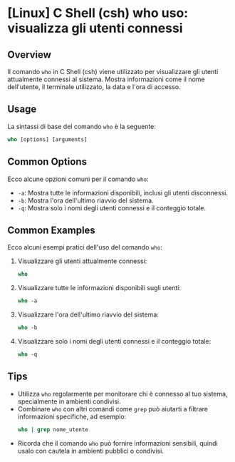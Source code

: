 # [Linux] C Shell (csh) who uso: visualizza gli utenti connessi

## Overview
Il comando `who` in C Shell (csh) viene utilizzato per visualizzare gli utenti attualmente connessi al sistema. Mostra informazioni come il nome dell'utente, il terminale utilizzato, la data e l'ora di accesso.

## Usage
La sintassi di base del comando `who` è la seguente:

```csh
who [options] [arguments]
```

## Common Options
Ecco alcune opzioni comuni per il comando `who`:

- `-a`: Mostra tutte le informazioni disponibili, inclusi gli utenti disconnessi.
- `-b`: Mostra l'ora dell'ultimo riavvio del sistema.
- `-q`: Mostra solo i nomi degli utenti connessi e il conteggio totale.

## Common Examples
Ecco alcuni esempi pratici dell'uso del comando `who`:

1. Visualizzare gli utenti attualmente connessi:
   ```csh
   who
   ```

2. Visualizzare tutte le informazioni disponibili sugli utenti:
   ```csh
   who -a
   ```

3. Visualizzare l'ora dell'ultimo riavvio del sistema:
   ```csh
   who -b
   ```

4. Visualizzare solo i nomi degli utenti connessi e il conteggio totale:
   ```csh
   who -q
   ```

## Tips
- Utilizza `who` regolarmente per monitorare chi è connesso al tuo sistema, specialmente in ambienti condivisi.
- Combinare `who` con altri comandi come `grep` può aiutarti a filtrare informazioni specifiche, ad esempio:
  ```csh
  who | grep nome_utente
  ```
- Ricorda che il comando `who` può fornire informazioni sensibili, quindi usalo con cautela in ambienti pubblici o condivisi.